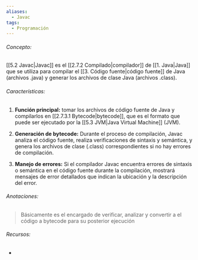 ```yaml
---
aliases:
  - Javac
tags:
  - Programación
---
```

###### Concepto:

[[5.2 Javac|Javac]] es el [[2.7.2 Compilado|compilador]] de [[1. Java|Java]] que se utiliza para compilar el [[3. Código fuente|código fuente]] de Java (archivos .java) y generar los archivos de clase Java (archivos .class). 

###### Características: 

1. **Función principal:** tomar los archivos de código fuente de Java y compilarlos en [[2.7.3.1 Bytecode|bytecode]], que es el formato que puede ser ejecutado por la [[5.3 JVM|Java Virtual Machine]] (JVM).

3. **Generación de bytecode:** Durante el proceso de compilación, Javac analiza el código fuente, realiza verificaciones de sintaxis y semántica, y genera los archivos de clase (.class) correspondientes si no hay errores de compilación.

5. **Manejo de errores:** Si el compilador Javac encuentra errores de sintaxis o semántica en el código fuente durante la compilación, mostrará mensajes de error detallados que indican la ubicación y la descripción del error.

###### Anotaciones:

> Básicamente es el encargado de verificar, analizar y convertir a el código a bytecode para su posterior ejecución

###### Recursos:

- 